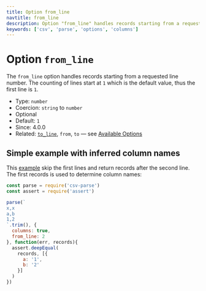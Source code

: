 ```yaml
---
title: Option from_line
navtitle: from_line
description: Option "from_line" handles records starting from a requested line number.
keywords: ['csv', 'parse', 'options', 'columns']
---
```


# Option `from_line`

The `from_line` option handles records starting from a requested line number. The counting of lines start at `1` which is the default value, thus the first line is `1`.

* Type: `number`
* Coercion: `string` to `number`
* Optional
* Default: `1`
* Since: 4.0.0
* Related: [`to_line`](/parse/options/to_line/), `from`, `to`  &mdash; see [Available Options](/parse/options/#available-options)

## Simple example with inferred column names

This [example](https://github.com/adaltas/node-csv-parse/blob/master/samples/option.from_line.js) skip the first lines and return records after the second line. The first records is used to determine column names:

```js
const parse = require('csv-parse')
const assert = require('assert')

parse(`
x,x
a,b
1,2
`.trim(), {
  columns: true,
  from_line: 2
}, function(err, records){
  assert.deepEqual(
    records, [{
      a: '1',
      b: '2'
    }]
  )
})
```

